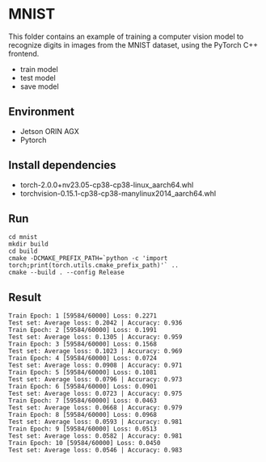 # MNIST

This folder contains an example of training a computer vision model to recognize
digits in images from the MNIST dataset, using the PyTorch C++ frontend.

- train model
- test model
- save model

## Environment 

- Jetson ORIN AGX
- Pytorch

## Install dependencies

- torch-2.0.0+nv23.05-cp38-cp38-linux_aarch64.whl
- torchvision-0.15.1-cp38-cp38-manylinux2014_aarch64.whl

## Run
```
cd mnist
mkdir build
cd build
cmake -DCMAKE_PREFIX_PATH=`python -c 'import torch;print(torch.utils.cmake_prefix_path)'` ..
cmake --build . --config Release
```

## Result

```
Train Epoch: 1 [59584/60000] Loss: 0.2271
Test set: Average loss: 0.2042 | Accuracy: 0.936
Train Epoch: 2 [59584/60000] Loss: 0.1991
Test set: Average loss: 0.1305 | Accuracy: 0.959
Train Epoch: 3 [59584/60000] Loss: 0.1568
Test set: Average loss: 0.1023 | Accuracy: 0.969
Train Epoch: 4 [59584/60000] Loss: 0.0724
Test set: Average loss: 0.0908 | Accuracy: 0.971
Train Epoch: 5 [59584/60000] Loss: 0.1081
Test set: Average loss: 0.0796 | Accuracy: 0.973
Train Epoch: 6 [59584/60000] Loss: 0.0901
Test set: Average loss: 0.0723 | Accuracy: 0.975
Train Epoch: 7 [59584/60000] Loss: 0.0463
Test set: Average loss: 0.0668 | Accuracy: 0.979
Train Epoch: 8 [59584/60000] Loss: 0.0968
Test set: Average loss: 0.0593 | Accuracy: 0.981
Train Epoch: 9 [59584/60000] Loss: 0.0513
Test set: Average loss: 0.0582 | Accuracy: 0.981
Train Epoch: 10 [59584/60000] Loss: 0.0450
Test set: Average loss: 0.0546 | Accuracy: 0.983
```